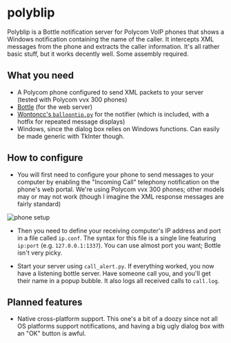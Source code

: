 # polyblip
Polyblip is a Bottle notification server for Polycom VoIP phones that shows a Windows notification containing the name of the caller. It intercepts XML messages from the phone and extracts the caller information. It's all rather basic stuff, but it works decently well. Some assembly required.

## What you need
- A Polycom phone configured to send XML packets to your server (tested with Polycom vvx 300 phones)
- [Bottle](http://bottlepy.org/docs/dev/) (for the web server)
- [Wontoncc's `balloontip.py`](https://gist.github.com/wontoncc/1808234) for the notifier (which is included, with a hotfix for repeated message displays)
- Windows, since the dialog box relies on Windows functions. Can easily be made generic with TkInter though.

## How to configure
- You will first need to configure your phone to send messages to your computer by enabling the "Incoming Call" telephony notification on the phone's web portal. We're using Polycom vvx 300 phones; other models may or may not work (though I imagine the XML response messages are fairly standard)

![phone setup](https://i.imgur.com/c7Nid2r.png)

- Then you need to define your receiving computer's IP address and port in a file called `ip.conf`. The syntax for this file is a single line featuring `ip:port` (e.g. `127.0.0.1:1337`). You can use almost port you want; Bottle isn't very picky.

- Start your server using `call_alert.py`. If everything worked, you now have a listening bottle server. Have someone call you, and you'll get their name in a popup bubble. It also logs all received calls to `call.log`.

## Planned features
- Native cross-platform support. This one's a bit of a doozy since not all OS platforms support notifications, and having a big ugly dialog box with an "OK" button is awful.
